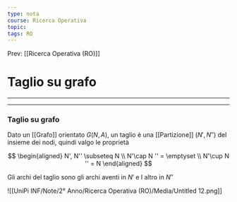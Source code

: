```yaml
---
type: nota
course: Ricerca Operativa
topic: 
tags: RO
---
```


Prev: [[Ricerca Operativa (RO)]]

# Taglio su grafo
---


---

### Taglio su grafo

Dato un [[Grafo]] orientato $G(N,A)$, un taglio è una [[Partizione]] $(N',N'')$ del insieme dei nodi, quindi valgo le proprietà

$$
\begin{aligned} 
N', N'' \subseteq N \\
N'\cap N '' = \emptyset \\
N'\cup N '' = N
\end{aligned}
$$

Gli archi del taglio sono gli archi aventi in $N'$ e l altro in $N''$

![[UniPi INF/Note/2° Anno/Ricerca Operativa (RO)/Media/Untitled 12.png]]